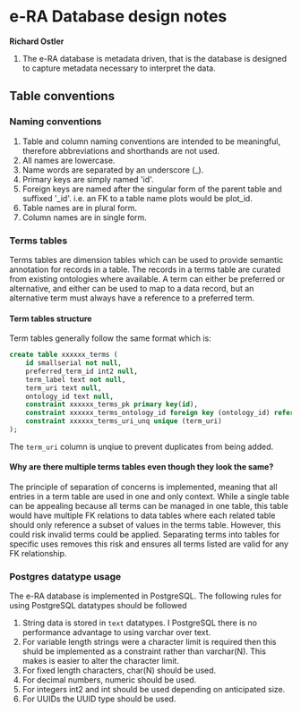 # e-RA Database design notes
**Richard Ostler**

1. The e-RA database is metadata driven, that is the database is designed to capture metadata necessary to interpret the data.

## Table conventions

### Naming conventions

1. Table and column naming conventions are intended to be meaningful, therefore abbreviations and shorthands are not used.
2. All names are lowercase.
3. Name words are separated by an underscore (_).  
4. Primary keys are simply named 'id'.
5. Foreign keys are named after the singular form of the parent table and suffixed '_id'. i.e. an FK to a table name plots would be plot_id.
6. Table names are in plural form.
7. Column names are in single form.

### Terms tables

Terms tables are dimension tables which can be used to provide semantic annotation for records in a table. The records in a terms table are curated from existing ontologies where available. A term can either be preferred or alternative, and either can be used to map to a data record, but an alternative term must always have a reference to a preferred term. 

#### Term tables structure
Term tables generally follow the same format which is:

```sql
create table xxxxxx_terms (
	id smallserial not null,
	preferred_term_id int2 null,
	term_label text not null,
	term_uri text null,
	ontology_id text null,
	constraint xxxxxx_terms_pk primary key(id),
	constraint xxxxxx_terms_ontology_id foreign key (ontology_id) references ontologies(id),
    constraint xxxxxx_terms_uri_unq unique (term_uri)
);
```

The `term_uri` column is unqiue to prevent duplicates from being added. 

#### Why are there multiple terms tables even though they look the same?
The principle of separation of concerns is implemented, meaning that all entries in a term table are used in one and only context. While a single table can be appealing because all terms can be managed in one table, this table would have multiple FK relations to data tables where each related table should only reference a subset of values in the terms table. However, this could risk invalid terms could be applied. Separating terms into tables for specific uses removes this risk and ensures all terms listed are valid for any FK relationship.

### Postgres datatype usage

The e-RA database is implemented in PostgreSQL. The following rules for using PostgreSQL datatypes should be followed
1. String data is stored in `text` datatypes. I PostgreSQL there is no performance advantage to using varchar over text. 
2. For variable length strings were a character limit is required then this shuld be implemented as a constraint rather than varchar(N). This makes is easier to alter the character limit.  
3. For fixed length characters, char(N) should be used.
4. For decimal numbers, numeric should be used.
5. For integers int2 and int should be used depending on anticipated size.
6. For UUIDs the UUID type should be used.